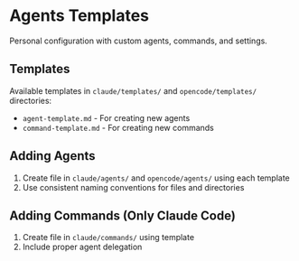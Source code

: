 # Agents Templates

Personal configuration with custom agents, commands, and settings.

## Templates

Available templates in `claude/templates/` and `opencode/templates/` directories:

- `agent-template.md` - For creating new agents
- `command-template.md` - For creating new commands

## Adding Agents

1. Create file in `claude/agents/` and `opencode/agents/` using each template
2. Use consistent naming conventions for files and directories

## Adding Commands (Only Claude Code)

1. Create file in `claude/commands/` using template
2. Include proper agent delegation
